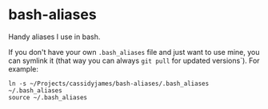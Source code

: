 # bash-aliases
Handy aliases I use in bash.

If you don't have your own `.bash_aliases` file and just want to use mine, you can symlink it (that way you can always `git pull` for updated versions`). For example:

```shell
ln -s ~/Projects/cassidyjames/bash-aliases/.bash_aliases ~/.bash_aliases
source ~/.bash_aliases
```
